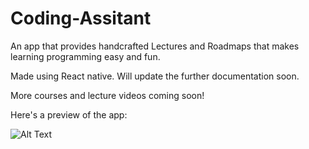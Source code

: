# Coding-Assitant

An app that provides handcrafted Lectures and Roadmaps that makes learning programming easy and fun.

Made using React native. Will update the further documentation soon.

More courses and lecture videos coming soon!

Here's a preview of the app:

![Alt Text](https://j.gifs.com/lxqWm6.gif)
